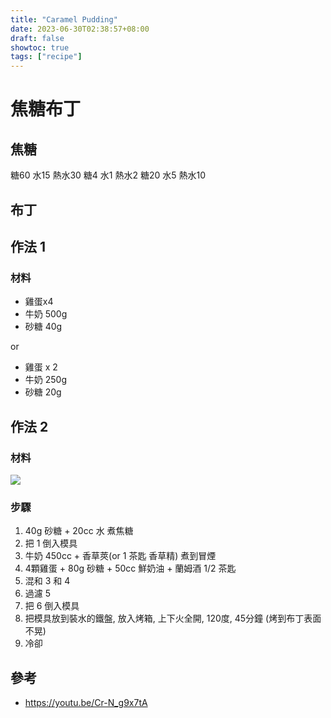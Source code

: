 ```yaml
---
title: "Caramel Pudding"
date: 2023-06-30T02:38:57+08:00
draft: false
showtoc: true
tags: ["recipe"]
---
```


# 焦糖布丁

## 焦糖

糖60 水15 熱水30
糖4 水1 熱水2
糖20 水5 熱水10

## 布丁

## 作法 1
### 材料

- 雞蛋x4
- 牛奶 500g
- 砂糖 40g

or

- 雞蛋 x 2
- 牛奶 250g
- 砂糖 20g

## 作法 2
### 材料
![](https://i.imgur.com/SQ8geeQ.png)

### 步驟
1. 40g 砂糖 + 20cc 水 煮焦糖
2. 把 1 倒入模具
3. 牛奶 450cc + 香草莢(or 1 茶匙 香草精) 煮到冒煙
4. 4顆雞蛋 + 80g 砂糖 + 50cc 鮮奶油 + 蘭姆酒 1/2 茶匙
5. 混和 3 和 4
6. 過濾 5
7. 把 6 倒入模具
8. 把模具放到裝水的鐵盤, 放入烤箱, 上下火全開, 120度, 45分鐘 (烤到布丁表面不晃)
9. 冷卻


## 參考
- https://youtu.be/Cr-N_g9x7tA
